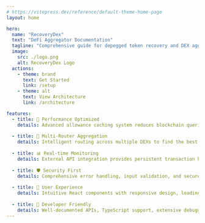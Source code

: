 ```yaml
---
# https://vitepress.dev/reference/default-theme-home-page
layout: home

hero:
  name: "RecoveryDex"
  text: "DeFi Aggregator Documentation"
  tagline: "Comprehensive guide for depegged token recovery and DEX aggregation"
  image:
    src: ./logo.png
    alt: RecoveryDex Logo
  actions:
    - theme: brand
      text: Get Started
      link: /setup
    - theme: alt
      text: View Architecture
      link: /architecture

features:
  - title: 🚀 Performance Optimized
    details: Advanced allowance caching system reduces blockchain queries by 70%, providing instant swap verifications for previously approved tokens.
  
  - title: 🔗 Multi-Router Aggregation
    details: Intelligent routing across multiple DEXs to find the best rates for depegged token recovery with minimal slippage.
  
  - title: 📊 Real-time Monitoring
    details: External API integration provides persistent transaction history and real-time updates without RPC limitations.
  
  - title: 🛡️ Security First
    details: Comprehensive error handling, input validation, and secure smart contract integrations with extensive testing coverage.
  
  - title: 🎯 User Experience
    details: Intuitive React components with responsive design, loading states, and contextual error messages for seamless interactions.
  
  - title: 🔧 Developer Friendly
    details: Well-documented APIs, TypeScript support, extensive debugging tools, and modular architecture for easy maintenance.
---
```


